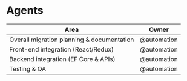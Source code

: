 # Agents

| Area | Owner |
|------|-------|
| Overall migration planning & documentation | @automation |
| Front-end integration (React/Redux) | @automation |
| Backend integration (EF Core & APIs) | @automation |
| Testing & QA | @automation |

